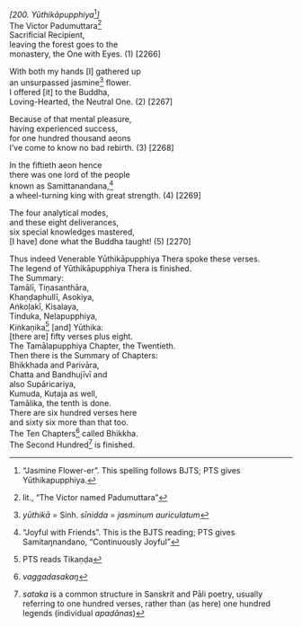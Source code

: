 *\[200. Yūthikāpupphiya*[^1]*\]*  
The Victor Padumuttara[^2]  
Sacrificial Recipient,  
leaving the forest goes to the  
monastery, the One with Eyes. (1) \[2266\]

With both my hands \[I\] gathered up  
an unsurpassed jasmine[^3] flower.  
I offered \[it\] to the Buddha,  
Loving-Hearted, the Neutral One. (2) \[2267\]

Because of that mental pleasure,  
having experienced success,  
for one hundred thousand aeons  
I’ve come to know no bad rebirth. (3) \[2268\]

In the fiftieth aeon hence  
there was one lord of the people  
known as Samittanandana,[^4]  
a wheel-turning king with great strength. (4) \[2269\]

The four analytical modes,  
and these eight deliverances,  
six special knowledges mastered,  
\[I have\] done what the Buddha taught! (5) \[2270\]

Thus indeed Venerable Yūthikāpupphiya Thera spoke these verses.  
The legend of Yūthikāpupphiya Thera is finished.  
The Summary:  
Tamālī, Tiṇasanthāra,  
Khaṇḍaphullī, Asokiya,  
Aṅkoḷakī, Kisalaya,  
Tinduka, Nelapupphiya,  
Kiṅkaṇika[^5] \[and\] Yūthika:  
\[there are\] fifty verses plus eight.  
The Tamālapupphiya Chapter, the Twentieth.  
Then there is the Summary of Chapters:  
Bhikkhada and Parivāra,  
Chatta and Bandhujīvī and  
also Supāricariya,  
Kumuda, Kuṭaja as well,  
Tamālika, the tenth is done.  
There are six hundred verses here  
and sixty six more than that too.  
The Ten Chapters[^6] called Bhikkha.  
The Second Hundred[^7] is finished.

[^1]: “Jasmine Flower-er”. This spelling follows BJTS; PTS gives Yūthikapupphiya.

[^2]: lit., “The Victor named Padumuttara”

[^3]: *yūthikā* = Sinh. *sīnidda* = *jasminum auriculatum*

[^4]: “Joyful with Friends”. This is the BJTS reading; PTS gives Samitaŋnandano, “Continuously Joyful”

[^5]: PTS reads Tikaṇḍa

[^6]: *vaggadasakaŋ*

[^7]: *sataka* is a common structure in Sanskrit and Pāli poetry, usually referring to one hundred verses, rather than (as here) one hundred legends (individual *apadānas*)
